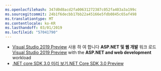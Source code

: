 ```yaml
---
ms.openlocfilehash: 347d0d8acd2fa00631272387c052fa403a3a199c
ms.sourcegitcommit: 24b1f6decbb17bb22a45166e5fdb0845c65af498
ms.translationtype: MT
ms.contentlocale: ko-KR
ms.lasthandoff: 03/01/2019
ms.locfileid: "57041790"
---
```

* <span data-ttu-id="cc56f-101">[Visual Studio 2019 Preview](https://visualstudio.microsoft.com/vs/preview/) 사용 하 여 합니다 **ASP.NET 및 웹 개발** 워크 로드</span><span class="sxs-lookup"><span data-stu-id="cc56f-101">[Visual Studio 2019 Preview](https://visualstudio.microsoft.com/vs/preview/) with the **ASP.NET and web development** workload</span></span>
* [<span data-ttu-id="cc56f-102">.NET core SDK 3.0 미리 보기</span><span class="sxs-lookup"><span data-stu-id="cc56f-102">.NET Core SDK 3.0 Preview</span></span>](https://dotnet.microsoft.com/download/dotnet-core/3.0)
